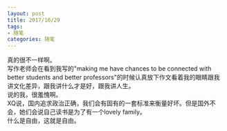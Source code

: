 ```yaml
---
layout: post
title: 2017/10/29
tags:
- 随笔
categories: 随笔
---
```

真的很不一样啊。  
写作老师会在看到我写的"making me have chances to be connected with better students and better professors"的时候认真放下作文看着我的眼睛跟我讲文化差异，跟我讲什么才是好，跟我讲人生。  
说的我，很羞愧啊。  
XQ说，国内追求政治正确，我们会有固有的一套标准来衡量好坏。但是国外不会，她们会说自己读书是为了有一个lovely family。  
什么是自由，这就是自由。  
